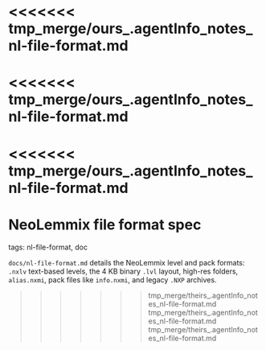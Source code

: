 <<<<<<< tmp_merge/ours_.agentInfo_notes_nl-file-format.md
=======
<<<<<<< tmp_merge/ours_.agentInfo_notes_nl-file-format.md
=======
<<<<<<< tmp_merge/ours_.agentInfo_notes_nl-file-format.md
=======
# NeoLemmix file format spec

tags: nl-file-format, doc

`docs/nl-file-format.md` details the NeoLemmix level and pack formats: `.nxlv` text-based levels, the 4 KB binary `.lvl` layout, high-res folders, `alias.nxmi`, pack files like `info.nxmi`, and legacy `.NXP` archives.
>>>>>>> tmp_merge/theirs_.agentInfo_notes_nl-file-format.md
>>>>>>> tmp_merge/theirs_.agentInfo_notes_nl-file-format.md
>>>>>>> tmp_merge/theirs_.agentInfo_notes_nl-file-format.md
